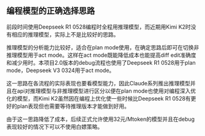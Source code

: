 ## 编程模型的正确选择思路

前段时间使用Deepseek R1 0528编程时全程用推理模型，而近期用Kimi K2时没有相应的推理模型，实际上不是比较好的思路。

推理模型的分析能力比较好，适合在plan mode使用，在确定思路后即可在切换非推理模型用于act mode。这样在act mode既能降低成本也能提高diff edit准确度和减少用时。本项目2.0版本的debug流程也使用了Deepseek R1 0528用于plan mode，Deepseek V3 0324用于act mode。

这一思路在各流程的实际表现也要看模型能力，因此Claude系列推出推理模型并且在api对推理模型与非推理模型进行区分以便在plan mode也使用对编程深入优化的模型，而Kimi K2虽然因在编程上优化使一些时候比Deepseek R1 0528有更好的plan表现但也需要等待推理版本才能做到好用。

由于这一思路降低了成本，后续正式允许使用32元/Mtoken的模型并且在debug表现较好的情况下可以不使用白嫖策略。